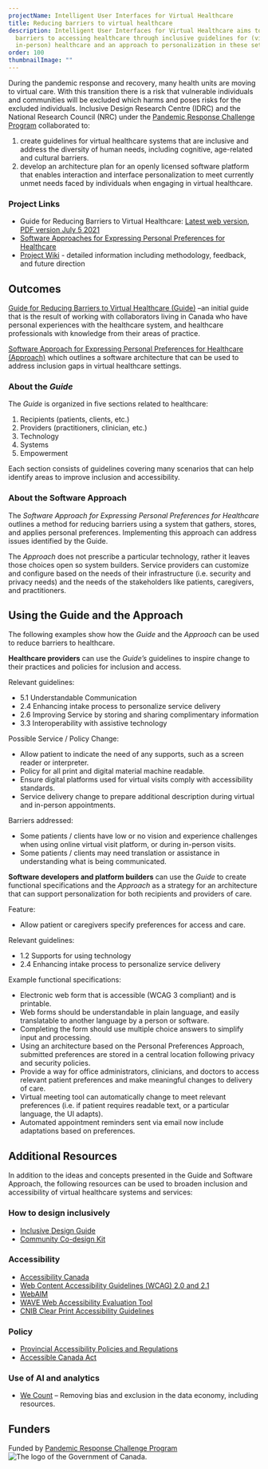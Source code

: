 ```yaml
---
projectName: Intelligent User Interfaces for Virtual Healthcare
title: Reducing barriers to virtual healthcare
description: Intelligent User Interfaces for Virtual Healthcare aims to reduce
  barriers to accessing healthcare through inclusive guidelines for (virtual or
  in-person) healthcare and an approach to personalization in these settings.
order: 100
thumbnailImage: ""
---
```

During the pandemic response and recovery, many health units are moving to virtual care. With this transition there is a risk that vulnerable individuals and communities will be excluded which harms and poses risks for the excluded individuals. Inclusive Design Research Centre (IDRC) and the National Research Council (NRC) under the [Pandemic Response Challenge Program](https://nrc.canada.ca/en/research-development/research-collaboration/programs/pandemic-response-challenge-program) collaborated to:

1. create guidelines for virtual healthcare systems that are inclusive and address the diversity of human needs, including cognitive, age-related and cultural barriers.  
2. develop an architecture plan for an openly licensed software platform that enables interaction and interface personalization to meet currently unmet needs faced by individuals when engaging in virtual healthcare.

### Project Links

* Guide for Reducing Barriers to Virtual Healthcare: [Latest web version](https://wiki.fluidproject.org/display/IUIGFVP/Section+-+Guide+for+Reducing+Barriers+to+Virtual+Healthcare), [PDF version July 5 2021](https://wiki.fluidproject.org/download/attachments/237470030/Guide-for-Reducing-Barriers-to-Virtual-Healthcare.pdf)
* [Software Approaches for Expressing Personal Preferences for Healthcare](https://wiki.fluidproject.org/display/IUIGFVP/Section+-+Software+Approaches+for+Expressing+Personal+Preferences+for+Healthcare)
* [Project Wiki](https://wiki.fluidproject.org/display/IUIGFVP/Intelligent+User+Interfaces+and+Guidelines+for+Vulnerable+Populations) - detailed information including methodology, feedback, and future direction

## Outcomes

[Guide for Reducing Barriers to Virtual Healthcare (Guide)](https://wiki.fluidproject.org/display/IUIGFVP/Guide+for+Reducing+Barriers+to+Virtual+Healthcare) –an initial guide that is the result of working with collaborators living in Canada who have personal experiences with the healthcare system, and healthcare professionals with knowledge from their areas of practice.

[Software Approach for Expressing Personal Preferences for Healthcare (Approach)](https://wiki.fluidproject.org/display/IUIGFVP/Section+-+Software+Approaches+for+Expressing+Personal+Preferences+for+Healthcare) which outlines a software architecture that can be used to address inclusion gaps in virtual healthcare settings.

### About the *Guide*

The *Guide* is organized in five sections related to healthcare:

1. Recipients (patients, clients, etc.)
2. Providers (practitioners, clinician, etc.)
3. Technology
4. Systems
5. Empowerment

Each section consists of guidelines covering many scenarios that can help identify areas to improve inclusion and accessibility.

### About the Software Approach

The *Software Approach for Expressing Personal Preferences for Healthcare* outlines a method for reducing barriers using a system that gathers, stores, and applies personal preferences. Implementing this approach can address issues identified by the Guide.

The *Approach* does not prescribe a particular technology, rather it leaves those choices open so system builders. Service providers can customize and configure based on the needs of their infrastructure (i.e. security and privacy needs) and the needs of the stakeholders like patients, caregivers, and practitioners.

## Using the Guide and the Approach

The following examples show how the *Guide* and the *Approach* can be used to reduce barriers to healthcare.

**Healthcare providers** can use the *Guide’s* guidelines to inspire change to their practices and policies for inclusion and access.

Relevant guidelines:

* 5.1 Understandable Communication
* 2.4 Enhancing intake process to personalize service delivery
* 2.6 Improving Service by storing and sharing complimentary information
* 3.3 Interoperability with assistive technology

Possible Service / Policy Change:

* Allow patient to indicate the need of any supports, such as a screen reader or interpreter.
* Policy for all print and digital material machine readable.
* Ensure digital platforms used for virtual visits comply with accessibility standards.
* Service delivery change to prepare additional description during virtual and in-person appointments.

Barriers addressed:

* Some patients / clients have low or no vision and experience challenges when using online virtual visit platform, or during in-person visits.
* Some patients / clients may need translation or assistance in understanding what is being communicated.

**Software developers and platform builders** can use the *Guide* to create functional specifications and the *Approach* as a strategy for an architecture that can support personalization for both recipients and providers of care.

Feature:

* Allow patient or caregivers specify preferences for access and care.

Relevant guidelines:

* 1.2 Supports for using technology
* 2.4 Enhancing intake process to personalize service delivery

Example functional specifications:

* Electronic web form that is accessible (WCAG 3 compliant) and is printable.
* Web forms should be understandable in plain language, and easily translatable to another language by a person or software.
* Completing the form should use multiple choice answers to simplify input and processing.
* Using an architecture based on the Personal Preferences Approach, submitted preferences are stored in a central location following privacy and security policies.
* Provide a way for office administrators, clinicians, and doctors to access relevant patient preferences and make meaningful changes to delivery of care.
* Virtual meeting tool can automatically change to meet relevant preferences (i.e. if patient requires readable text, or a particular language, the UI adapts).
* Automated appointment reminders sent via email now include adaptations based on preferences.

## Additional Resources

In addition to the ideas and concepts presented in the Guide and Software Approach, the following resources can be used to broaden inclusion and accessibility of virtual healthcare systems and services:

### How to design inclusively

* [Inclusive Design Guide](https://guide.inclusivedesign.ca/)
* [Community Co-design Kit](https://co-design.inclusivedesign.ca/)

### Accessibility

* [Accessibility Canada](https://accessibilitycanada.ca/resources/)
* [Web Content Accessibility Guidelines (WCAG) 2.0 and 2.1](https://www.w3.org/WAI/standards-guidelines/wcag/)
* [WebAIM](https://webaim.org/)
* [WAVE Web Accessibility Evaluation Tool](https://wave.webaim.org/)
* [CNIB Clear Print Accessibility Guidelines](https://cnib.ca/sites/default/files/2018-07/CNIB%20Clear%20Print%20Guide.pdf)

### Policy

* [Provincial Accessibility Policies and Regulations](https://airtable.com/shr57RHr5jcKO8Kzr)
* [Accessible Canada Act](https://accessible.canada.ca/)

### Use of AI and analytics

* [We Count](https://wecount.inclusivedesign.ca/) – Removing bias and exclusion in the data economy, including resources.

## Funders

Funded by [Pandemic Response Challenge Program](https://nrc.canada.ca/en/research-development/research-collaboration/programs/pandemic-response-challenge-program)
![The logo of the Government of Canada.](/media/canada.png)
